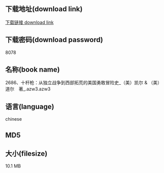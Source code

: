 ## 下载地址(download link)
[下载链接 download link](https://voluble-croquembouche-d321dc.netlify.app/?s=2686%E3%80%81%E5%8D%81%E6%9D%86%E6%9E%AA%EF%BC%9A%E4%BB%8E%E7%8B%AC%E7%AB%8B%E6%88%98%E4%BA%89%E5%88%B0%E8%A5%BF%E9%83%A8%E6%8B%93%E8%8D%92%E7%9A%84%E7%BE%8E%E5%9B%BD%E5%8B%87%E6%95%A2%E5%86%92%E9%99%A9%E5%8F%B2_%EF%BC%88%E7%BE%8E%EF%BC%89%E5%87%AF%E5%B0%94+%26+%EF%BC%88%E7%BE%8E%EF%BC%89%E9%81%93%E5%B0%94%E3%80%80%E8%91%97_.azw3)

## 下载密码(download password)
8078

## 名称(book name)
2686、十杆枪：从独立战争到西部拓荒的美国勇敢冒险史_（美）凯尔 & （美）道尔　著_.azw3.azw3

## 语言(language)
chinese

## MD5


## 大小(filesize)
10.1 MB
